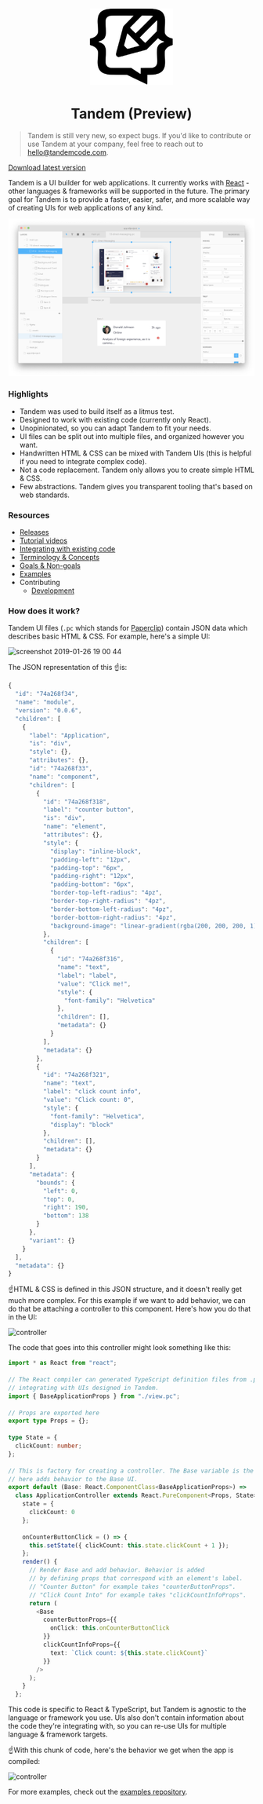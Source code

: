 <p align="center">
  <img src="assets/logo.svg" width="170px">
  <h1 align="center">Tandem (Preview)</h1>
</p>

> Tandem is still very new, so expect bugs. If you'd like to contribute or use Tandem at your company, feel free to reach out to hello@tandemcode.com.

[Download latest version](https://github.com/tandemcode/tandem/releases)

Tandem is a UI builder for web applications. It currently works with [React](https://reactjs.org/) - other languages & frameworks will be supported in the future. The primary goal for Tandem is to provide a faster, easier, safer, and more scalable way of creating UIs for web applications of any kind.

![Split view](./assets/screenshots/v10.1.7.png)

### Highlights

- Tandem was used to build itself as a litmus test.
- Designed to work with existing code (currently only React).
- Unopinionated, so you can adapt Tandem to fit your needs.
- UI files can be split out into multiple files, and organized however you want.
- Handwritten HTML & CSS can be mixed with Tandem UIs (this is helpful if you need to integrate complex code).
- Not a code replacement. Tandem only allows you to create simple HTML & CSS.
- Few abstractions. Tandem gives you transparent tooling that's based on web standards.

### Resources

- [Releases](https://github.com/tandemcode/tandem/releases)
- [Tutorial videos](https://www.youtube.com/playlist?list=PLCNS_PVbhoSXOrjiJQP7ZjZJ4YHULnB2y)
- [Integrating with existing code](./docs/integrating-with-existing-project.md)
- [Terminology & Concepts](./docs/concepts.md)
- [Goals & Non-goals](./docs/goals.md)
- [Examples](https://github.com/tandemcode/examples)
- Contributing
  - [Development](./docs/contributing/development.md)

### How does it work?

Tandem UI files (`.pc` which stands for [Paperclip](https://github.com/tandemcode/tandem/tree/master/packages/paperclip)) contain JSON data which describes basic HTML & CSS. For example, here's a simple UI:

<img width="503" alt="screenshot 2019-01-26 19 00 44" src="https://user-images.githubusercontent.com/757408/51795690-bd890880-219c-11e9-82a1-b40098731c6c.png">

The JSON representation of this ☝️is:

```javascript
{
  "id": "74a268f34",
  "name": "module",
  "version": "0.0.6",
  "children": [
    {
      "label": "Application",
      "is": "div",
      "style": {},
      "attributes": {},
      "id": "74a268f33",
      "name": "component",
      "children": [
        {
          "id": "74a268f318",
          "label": "counter button",
          "is": "div",
          "name": "element",
          "attributes": {},
          "style": {
            "display": "inline-block",
            "padding-left": "12px",
            "padding-top": "6px",
            "padding-right": "12px",
            "padding-bottom": "6px",
            "border-top-left-radius": "4pz",
            "border-top-right-radius": "4pz",
            "border-bottom-left-radius": "4pz",
            "border-bottom-right-radius": "4pz",
            "background-image": "linear-gradient(rgba(200, 200, 200, 1), rgba(200, 200, 200, 1))"
          },
          "children": [
            {
              "id": "74a268f316",
              "name": "text",
              "label": "label",
              "value": "Click me!",
              "style": {
                "font-family": "Helvetica"
              },
              "children": [],
              "metadata": {}
            }
          ],
          "metadata": {}
        },
        {
          "id": "74a268f321",
          "name": "text",
          "label": "click count info",
          "value": "Click count: 0",
          "style": {
            "font-family": "Helvetica",
            "display": "block"
          },
          "children": [],
          "metadata": {}
        }
      ],
      "metadata": {
        "bounds": {
          "left": 0,
          "top": 0,
          "right": 190,
          "bottom": 138
        }
      },
      "variant": {}
    }
  ],
  "metadata": {}
}
```

☝️HTML & CSS is defined in this JSON structure, and it doesn't really get much more complex. For this example if we want to add behavior, we can do that be attaching a controller to this component. Here's how you do that in the UI:

![controller](https://user-images.githubusercontent.com/757408/51795768-e6f66400-219d-11e9-87fd-9b9a549ce29a.gif)

The code that goes into this controller might look something like this:

```typescript
import * as React from "react";

// The React compiler can generated TypeScript definition files from .pc files for safely
// integrating with UIs designed in Tandem.
import { BaseApplicationProps } from "./view.pc";

// Props are exported here
export type Props = {};

type State = {
  clickCount: number;
};

// This is factory for creating a controller. The Base variable is the UI designed in Tandem compiled down to React. The React class returned
// here adds behavior to the Base UI.
export default (Base: React.ComponentClass<BaseApplicationProps>) =>
  class ApplicationController extends React.PureComponent<Props, State> {
    state = {
      clickCount: 0
    };

    onCounterButtonClick = () => {
      this.setState({ clickCount: this.state.clickCount + 1 });
    };
    render() {
      // Render Base and add behavior. Behavior is added
      // by defining props that correspond with an element's label.
      // "Counter Button" for example takes "counterButtonProps".
      // "Click Count Into" for example takes "clickCountInfoProps".
      return (
        <Base
          counterButtonProps={{
            onClick: this.onCounterButtonClick
          }}
          clickCountInfoProps={{
            text: `Click count: ${this.state.clickCount}`
          }}
        />
      );
    }
  };
```

This code is specific to React & TypeScript, but Tandem is agnostic to the language or framework you use. UIs also don't contain information about the code they're integrating with, so you can re-use UIs for multiple language & framework targets.

☝️With this chunk of code, here's the behavior we get when the app is compiled:

![controller](https://user-images.githubusercontent.com/757408/51796101-a0a30400-21a1-11e9-835f-da25788c9861.gif)

For more examples, check out the [examples repository](https://github.com/tandemcode/examples).
